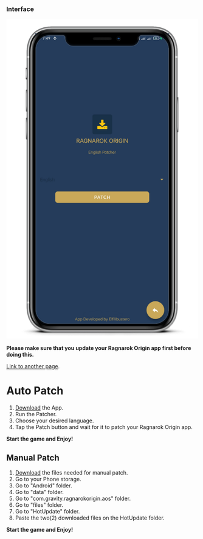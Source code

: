 ### Interface

![Phone](https://github.com/RO-ENPatcher/RO-ENPatcher.github.io/raw/main/assets/images/phone.png)


**Please make sure that you update your Ragnarok Origin app first before doing this.**

[Link to another page](./another-page.html).

# Auto Patch

1. [Download]("") the App.
2. Run the Patcher.
3. Choose your desired language.
4. Tap the Patch button and wait for it to patch your Ragnarok Origin app.

**Start the game and Enjoy!**

## Manual Patch

1. [Download]("") the files needed for manual patch.
2. Go to your Phone storage.
3. Go to "Android" folder.
4. Go to "data" folder.
5. Go to "com.gravity.ragnarokorigin.aos" folder.
6. Go to "files" folder.
7. Go to "HotUpdate" folder.
8. Paste the two(2) downloaded files on the HotUpdate folder.


**Start the game and Enjoy!**

